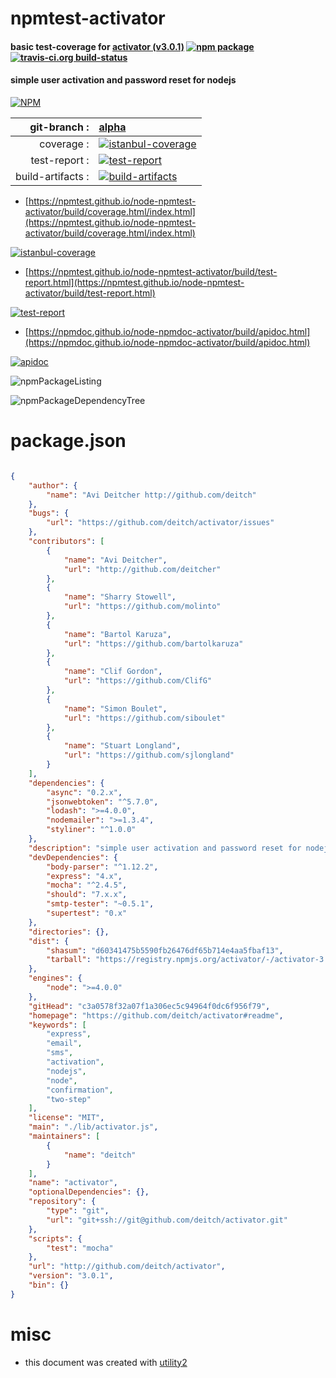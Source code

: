 # npmtest-activator

#### basic test-coverage for  [activator (v3.0.1)](https://github.com/deitch/activator#readme)  [![npm package](https://img.shields.io/npm/v/npmtest-activator.svg?style=flat-square)](https://www.npmjs.org/package/npmtest-activator) [![travis-ci.org build-status](https://api.travis-ci.org/npmtest/node-npmtest-activator.svg)](https://travis-ci.org/npmtest/node-npmtest-activator)

#### simple user activation and password reset for nodejs

[![NPM](https://nodei.co/npm/activator.png?downloads=true&downloadRank=true&stars=true)](https://www.npmjs.com/package/activator)

| git-branch : | [alpha](https://github.com/npmtest/node-npmtest-activator/tree/alpha)|
|--:|:--|
| coverage : | [![istanbul-coverage](https://npmtest.github.io/node-npmtest-activator/build/coverage.badge.svg)](https://npmtest.github.io/node-npmtest-activator/build/coverage.html/index.html)|
| test-report : | [![test-report](https://npmtest.github.io/node-npmtest-activator/build/test-report.badge.svg)](https://npmtest.github.io/node-npmtest-activator/build/test-report.html)|
| build-artifacts : | [![build-artifacts](https://npmtest.github.io/node-npmtest-activator/glyphicons_144_folder_open.png)](https://github.com/npmtest/node-npmtest-activator/tree/gh-pages/build)|

- [https://npmtest.github.io/node-npmtest-activator/build/coverage.html/index.html](https://npmtest.github.io/node-npmtest-activator/build/coverage.html/index.html)

[![istanbul-coverage](https://npmtest.github.io/node-npmtest-activator/build/screenCapture.buildCi.browser.%252Ftmp%252Fbuild%252Fcoverage.lib.html.png)](https://npmtest.github.io/node-npmtest-activator/build/coverage.html/index.html)

- [https://npmtest.github.io/node-npmtest-activator/build/test-report.html](https://npmtest.github.io/node-npmtest-activator/build/test-report.html)

[![test-report](https://npmtest.github.io/node-npmtest-activator/build/screenCapture.buildCi.browser.%252Ftmp%252Fbuild%252Ftest-report.html.png)](https://npmtest.github.io/node-npmtest-activator/build/test-report.html)

- [https://npmdoc.github.io/node-npmdoc-activator/build/apidoc.html](https://npmdoc.github.io/node-npmdoc-activator/build/apidoc.html)

[![apidoc](https://npmdoc.github.io/node-npmdoc-activator/build/screenCapture.buildCi.browser.%252Ftmp%252Fbuild%252Fapidoc.html.png)](https://npmdoc.github.io/node-npmdoc-activator/build/apidoc.html)

![npmPackageListing](https://npmtest.github.io/node-npmtest-activator/build/screenCapture.npmPackageListing.svg)

![npmPackageDependencyTree](https://npmtest.github.io/node-npmtest-activator/build/screenCapture.npmPackageDependencyTree.svg)



# package.json

```json

{
    "author": {
        "name": "Avi Deitcher http://github.com/deitch"
    },
    "bugs": {
        "url": "https://github.com/deitch/activator/issues"
    },
    "contributors": [
        {
            "name": "Avi Deitcher",
            "url": "http://github.com/deitcher"
        },
        {
            "name": "Sharry Stowell",
            "url": "https://github.com/molinto"
        },
        {
            "name": "Bartol Karuza",
            "url": "https://github.com/bartolkaruza"
        },
        {
            "name": "Clif Gordon",
            "url": "https://github.com/ClifG"
        },
        {
            "name": "Simon Boulet",
            "url": "https://github.com/siboulet"
        },
        {
            "name": "Stuart Longland",
            "url": "https://github.com/sjlongland"
        }
    ],
    "dependencies": {
        "async": "0.2.x",
        "jsonwebtoken": "^5.7.0",
        "lodash": ">=4.0.0",
        "nodemailer": ">=1.3.4",
        "styliner": "^1.0.0"
    },
    "description": "simple user activation and password reset for nodejs",
    "devDependencies": {
        "body-parser": "^1.12.2",
        "express": "4.x",
        "mocha": "^2.4.5",
        "should": "7.x.x",
        "smtp-tester": "~0.5.1",
        "supertest": "0.x"
    },
    "directories": {},
    "dist": {
        "shasum": "d60341475b5590fb26476df65b714e4aa5fbaf13",
        "tarball": "https://registry.npmjs.org/activator/-/activator-3.0.1.tgz"
    },
    "engines": {
        "node": ">=4.0.0"
    },
    "gitHead": "c3a0578f32a07f1a306ec5c94964f0dc6f956f79",
    "homepage": "https://github.com/deitch/activator#readme",
    "keywords": [
        "express",
        "email",
        "sms",
        "activation",
        "nodejs",
        "node",
        "confirmation",
        "two-step"
    ],
    "license": "MIT",
    "main": "./lib/activator.js",
    "maintainers": [
        {
            "name": "deitch"
        }
    ],
    "name": "activator",
    "optionalDependencies": {},
    "repository": {
        "type": "git",
        "url": "git+ssh://git@github.com/deitch/activator.git"
    },
    "scripts": {
        "test": "mocha"
    },
    "url": "http://github.com/deitch/activator",
    "version": "3.0.1",
    "bin": {}
}
```



# misc
- this document was created with [utility2](https://github.com/kaizhu256/node-utility2)
